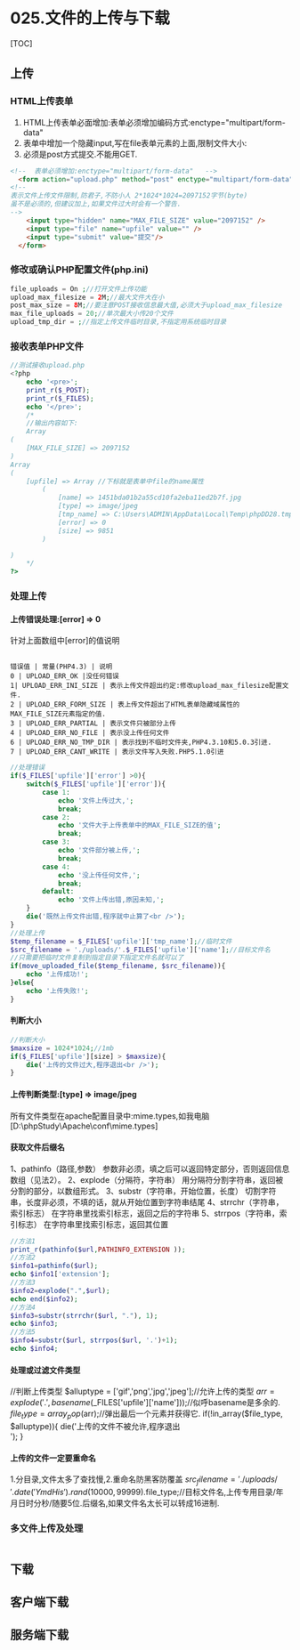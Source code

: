 # 025.文件的上传与下载
[TOC]

## 上传
### HTML上传表单
1. HTML上传表单必面增加:表单必须增加编码方式:enctype="multipart/form-data"
2. 表单中增加一个隐藏input,写在file表单元素的上面,限制文件大小:<input type="hidden" name="MAX_FILE_SIZE" value="2097152" />
3. 必须是post方式提交.不能用GET.
```html
<!--  表单必须增加:enctype="multipart/form-data"   -->
  <form action="upload.php" method="post" enctype="multipart/form-data">
<!--
表示文件上传文件限制,防君子,不防小人 2*1024*1024=2097152字节(byte)
虽不是必须的,但建议加上,如果文件过大时会有一个警告.
-->
    <input type="hidden" name="MAX_FILE_SIZE" value="2097152" />
    <input type="file" name="upfile" value="" />
    <input type="submit" value="提交"/>
  </form>
```
### 修改或确认PHP配置文件(php.ini)
```php
file_uploads = On ;//打开文件上传功能
upload_max_filesize = 2M;//最大文件大在小
post_max_size = 8M;//要注意POST接收信息最大值,必须大于upload_max_filesize 
max_file_uploads = 20;//单次最大小传20个文件
upload_tmp_dir = ;//指定上传文件临时目录,不指定用系统临时目录
```
### 接收表单PHP文件
```php
//测试接收upload.php
<?php
	echo '<pre>';
	print_r($_POST);
	print_r($_FILES);
	echo '</pre>';
	/*
	//输出内容如下:
	Array
(
    [MAX_FILE_SIZE] => 2097152
)
Array
(
    [upfile] => Array //下标就是表单中file的name属性
        (
            [name] => 1451bda01b2a55cd10fa2eba11ed2b7f.jpg
            [type] => image/jpeg
            [tmp_name] => C:\Users\ADMIN\AppData\Local\Temp\phpDD28.tmp
            [error] => 0
            [size] => 9851
        )

)
	*/
?>
```
### 处理上传
#### 上传错误处理:[error] => 0
针对上面数组中[error]的值说明
```table

错误值 | 常量(PHP4.3) | 说明
0 | UPLOAD_ERR_OK |没任何错误
1| UPLOAD_ERR_INI_SIZE | 表示上传文件超出约定:修改upload_max_filesize配置文件.
2 | UPLOAD_ERR_FORM_SIZE | 表上传文件超出了HTML表单隐藏域属性的MAX_FILE_SIZE元素指定的值.
3 | UPLOAD_ERR_PARTIAL | 表示文件只被部分上传
4 | UPLOAD_ERR_NO_FILE | 表示没上传任何文件
6 | UPLOAD_ERR_NO_TMP_DIR | 表示找到不临时文件夹,PHP4.3.10和5.0.3引进.
7 | UPLOAD_ERR_CANT_WRITE | 表示文件写入失败.PHP5.1.0引进
```
```php
//处理错误
if($_FILES['upfile']['error'] >0){
	switch($_FILES['upfile']['error']){
		case 1:
			echo '文件上传过大,';
			break;
		case 2:
			echo '文件大于上传表单中的MAX_FILE_SIZE的值';
			break;
		case 3:
			echo '文件部分被上传,';
			break;
		case 4:
			echo '没上传任何文件,';
			break;
		default:
			echo '文件上传出错,原因未知,';
	}
	die('既然上传文件出错,程序就中止算了<br />');
}	
//处理上传
$temp_filename = $_FILES['upfile']['tmp_name'];//临时文件
$src_filename = './uploads/'.$_FILES['upfile']['name'];//目标文件名
//只需要把临时文件复制到指定目录下指定文件名就可以了
if(move_uploaded_file($temp_filename, $src_filename)){
	echo '上传成功!';
}else{
	echo '上传失败!';
}
```
#### 判断大小
```php
//判断大小
$maxsize = 1024*1024;//1mb
if($_FILES['upfile'][size] > $maxsize){
	die('上传的文件过大,程序退出<br />');
}
```
#### 上传判断类型:[type] => image/jpeg
所有文件类型在apache配置目录中:mime.types,如我电脑[D:\phpStudy\Apache\conf\mime.types]

#### 获取文件后缀名
1、pathinfo（路径,参数）
参数非必须，填之后可以返回特定部分，否则返回信息数组（见法2）。
2、explode（分隔符，字符串）
用分隔符分割字符串，返回被分割的部分，以数组形式。
3、substr（字符串，开始位置，长度）
切割字符串，长度非必须，不填的话，就从开始位置到字符串结尾
4、strrchr（字符串，索引标志）
在字符串里找索引标志，返回之后的字符串
5、strrpos（字符串，索引标志）
在字符串里找索引标志，返回其位置
```php
//方法1
print_r(pathinfo($url,PATHINFO_EXTENSION ));
//方法2
$info1=pathinfo($url);
echo $info1['extension'];
//方法3
$info2=explode(".",$url);
echo end($info2);
//方法4
$info3=substr(strrchr($url, "."), 1);
echo $info3;
//方法5
$info4=substr($url, strrpos($url, '.')+1);
echo $info4;
```
#### 处理或过滤文件类型
//判断上传类型
$alluptype = ['gif','png','jpg','jpeg'];//允许上传的类型
$arr = explode('.', basename($_FILES['upfile']['name']));//似呼basename是多余的.
$file_type = array_pop($arr);//弹出最后一个元素并获得它.
if(!in_array($file_type, $alluptype)){
	die('上传的文件不被允许,程序退出<br />');
}

#### 上传的文件一定要重命名
1.分目录,文件太多了查找慢,2.重命名防黑客防覆盖
$src_filename = './uploads/'.date('YmdHis').rand(10000,99999).$file_type;//目标文件名,上传专用目录/年月日时分秒/随要5位.后缀名,如果文件名太长可以转成16进制.

### 多文件上传及处理

```html

```
## 下载

## 客户端下载

## 服务端下载

